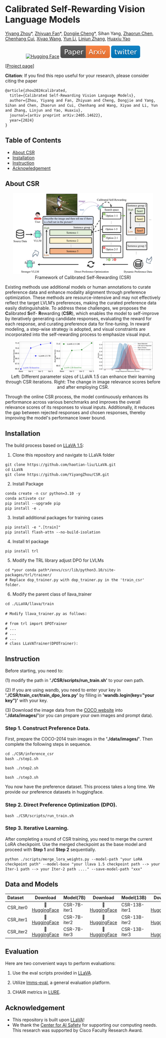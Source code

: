 # Calibrated Self-Rewarding Vision Language Models
[Yiyang Zhou](https://yiyangzhou.github.io/)\*, [Zhiyuan Fan](https://zhiyuan.fan/)\*, [Dongjie Cheng](https://dongjie-cheng.github.io/)\*, Sihan Yang, [Zhaorun Chen](https://billchan226.github.io/), [Chenhang Cui](https://gzcch.github.io/), [Xiyao Wang](https://si0wang.github.io/), [Yun Li](https://yunliweb.its.unc.edu/people.html#YunLi), [Linjun Zhang](https://linjunz.github.io/), [Huaxiu Yao](https://sites.google.com/view/danicaxiao/home)

<div align="center">
</div>
<div align="center">
    <a href="https://huggingface.co/charlesdj"><img src="https://huggingface.co/front/assets/huggingface_logo-noborder.svg" alt="Hugging Face" style="width: 22px;"/></a>
    <a href="https://arxiv.org/pdf/2405.14622"><img src="assets/Paper-Arxiv-orange.svg" ></a>
    <a href="https://x.com/HuaxiuYaoML/status/1794203052116680895"><img src='assets/-twitter-blue.svg'></a>
</div>


[[Project page](https://csr.github.io/)]

**Citation**: If you find this repo useful for your research, please consider citing the paper
```
@article{zhou2024calibrated,
  title={Calibrated Self-Rewarding Vision Language Models},
  author={Zhou, Yiyang and Fan, Zhiyuan and Cheng, Dongjie and Yang, Sihan and Chen, Zhaorun and Cui, Chenhang and Wang, Xiyao and Li, Yun and Zhang, Linjun and Yao, Huaxiu},
  journal={arXiv preprint arXiv:2405.14622},
  year={2024}
}
```

## Table of Contents
- [About CSR](#About-CSR)
- [Installation](#Installation)
- [Instruction](#Instruction)
- [Acknowledgement](#Acknowledgement)

## About CSR
<p align="center">
    <img src="assets/framework.png" width="90%"> <br>
   Framework of Calibrated Self-Rewarding (CSR)
</p>

Existing methods use additional models or human annotations to curate preference data and enhance modality alignment through preference optimization. These methods are resource-intensive and may not effectively reflect the target LVLM’s preferences, making the curated preference data easily distinguishable. To address these challenges, we proposes the  **C**alibrated  **S**elf- **R**ewarding (**CSR**), which enables the model to self-improve by iteratively generating candidate responses, evaluating the reward for each response, and curating preference data for fine-tuning. In reward modeling, a step-wise strategy is adopted, and visual constraints are incorporated into the self-rewarding process to emphasize visual input.

<p align="center">
    <img src="assets/csr_llava.png" width="90%"> <br>
   Left: Different parameter sizes of LLaVA 1.5 can enhance their learning through CSR iterations. Right: The change in image relevance scores before and after employing CSR.
</p>

Through the online CSR process, the model continuously enhances its performance across various benchmarks and improves the overall relevance scores of its responses to visual inputs. Additionally, it reduces the gap between rejected responses and chosen responses, thereby improving the model's performance lower bound.

## Installation
The build process based on [LLaVA 1.5](https://github.com/haotian-liu/LLaVA):

1. Clone this repository and navigate to LLaVA folder

```Shell
git clone https://github.com/haotian-liu/LLaVA.git
cd LLaVA
git clone https://github.com/YiyangZhou/CSR.git
```

2. Install Package

```Shell
conda create -n csr python=3.10 -y
conda activate csr
pip install --upgrade pip
pip install -e .
```

3. Install additional packages for training cases

```Shell
pip install -e ".[train]"
pip install flash-attn --no-build-isolation
```

4. Install trl package

```Shell
pip install trl
```

5. Modify the TRL library adjust DPO for LVLMs

```Shell
cd *your conda path*/envs/csr/lib/python3.10/site-packages/trl/trainer/
# Replace dop_trainer.py with dop_trainer.py in the 'train_csr' folder.
```

6. Modify the parent class of llava_trainer

```Shell
cd ./LLaVA/llava/train

# Modify llava_trainer.py as follows:

# from trl import DPOTrainer
# ...
# ...
# ...
# class LLaVATrainer(DPOTrainer):
```

## Instruction
Before starting, you need to:

(1) modify the path in **'./CSR/scripts/run_train.sh'** to your own path.

(2) If you are using wandb, you need to enter your key in **'./CSR/train_csr/train_dpo_lora.py'** by filling in **'wandb.login(key="your key")'** with your key.

(3) Download the image data from the [COCO website](https://cocodataset.org/#download) into **'./data/images/'**(or you can prepare your own images and prompt data).

### Step 1. Construct Preference Data. 
First, prepare the COCO-2014 train images in the **'./data/images/'**. Then complete the following steps in sequence.
```Shell
cd ./CSR/inference_csr
bash ./step1.sh
```
```Shell
bash ./step2.sh
```
```Shell
bash ./step3.sh
```
You now have the preference dataset.
This process takes a long time. We provide our preference datasets in huggingface.

### Step 2. Direct Preference Optimization (DPO). 

```Shell
bash ./CSR/scripts/run_train.sh
```

### Step 3. Iterative Learning. 
After completing a round of CSR training, you need to merge the current LoRA checkpoint. Use the merged checkpoint as the base model and proceed with **Step 1** and **Step 2** sequentially.

```Shell
python ./scripts/merge_lora_weights.py --model-path "your LoRA checkpoint path" --model-base "your llava 1.5 checkpoint path --> your Iter-1 path --> your Iter-2 path ...." --save-model-path "xxx"
```

## Data and Models
| Dataset                    |                           Download                           | Model(7B)                     |                           Download                           | Model(13B)                     |                           Download                           |
| :----------------------- | :----------------------------------------------------------: | :------------------------ | :----------------------------------------------------------: | :------------------------ | :----------------------------------------------------------: |
| CSR_iter0     | 🤗 [HuggingFace](https://huggingface.co/datasets/charlesdj/CSR-12K-iter0) | CSR-7B-iter1  | 🤗 [HuggingFace](https://huggingface.co/charlesdj/CSR_LLaVA_1.5_7b_1Iteration) | CSR-13B-iter1  | 🤗 [HuggingFace](https://huggingface.co/charlesdj/CSR_LLaVA_1.5_13b_1Iteration) |
| CSR_iter1 | 🤗 [HuggingFace](https://huggingface.co/datasets/charlesdj/CSR-12K-iter1) | CSR-7B-iter2 | 🤗 [HuggingFace](https://huggingface.co/charlesdj/CSR_LLaVA_1.5_7b_2Iteration) | CSR-13B-iter2 | 🤗 [HuggingFace](https://huggingface.co/charlesdj/CSR_LLaVA_1.5_13b_2Iteration) |
| CSR_iter2      |   🤗 [HuggingFace](https://huggingface.co/datasets/charlesdj/CSR-12K-iter2) | CSR-7B-iter3  | 🤗 [HuggingFace](https://huggingface.co/charlesdj/CSR_LLaVA_1.5_7b_3Iteration) | CSR-13B-iter3  | 🤗 [HuggingFace](https://huggingface.co/charlesdj/CSR_LLaVA_1.5_13b_3Iteration) |



## Evaluation
Here are two convenient ways to perform evaluations:

1. Use the eval scripts provided in [LLaVA](https://github.com/haotian-liu/LLaVA/blob/main/docs/Evaluation.md).
   
3. Utilize [lmms-eval](https://github.com/EvolvingLMMs-Lab/lmms-eval), a general evaluation platform.

5. CHAIR metrics in [LURE](https://github.com/YiyangZhou/LURE).

## Acknowledgement
- This repository is built upon [LLaVA](https://github.com/haotian-liu/LLaVA)!
- We thank the [Center for AI Safety](https://www.safe.ai/) for supporting our computing needs. This research was supported by Cisco Faculty Research Award.
